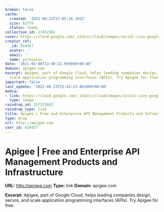 ```yaml
---
broken: false
cache:
  created: '2021-09-22T21:05:28.302Z'
  size: 82775
  status: ready
collection_id: 17452361
cover: https://cloud.google.com/_static/cloud/images/social-icon-google-cloud-1200-630.png
creator_ref:
  _id: 624427
  avatar: ''
  email: ''
  name: pitosalas
date: '2021-04-06T13:40:22.959000+00:00'
domain: apigee.com
excerpt: Apigee, part of Google Cloud, helps leading companies design, secure, and
  scale application programming interfaces (APIs). Try Apigee for free.
important: false
last_update: '2022-06-23T22:43:23.861000+00:00'
media:
- link: https://cloud.google.com/_static/cloud/images/social-icon-google-cloud-1200-630.png
  type: image
raindrop_id: 257323602
raindrop_type: link
title: Apigee | Free and Enterprise API Management Products and Infrastructure
type: drop
url: http://apigee.com
user_id: 624427
---
```


# Apigee | Free and Enterprise API Management Products and Infrastructure

**URL:** http://apigee.com
**Type:** link
**Domain:** apigee.com

**Excerpt:** Apigee, part of Google Cloud, helps leading companies design, secure, and scale application programming interfaces (APIs). Try Apigee for free.

